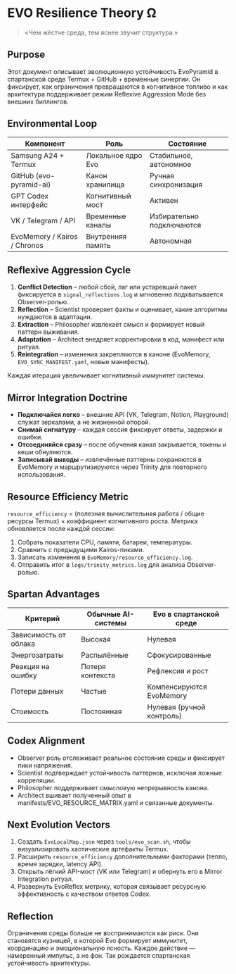 # EVO Resilience Theory Ω

> «Чем жёстче среда, тем яснее звучит структура.»

## Purpose

Этот документ описывает эволюционную устойчивость EvoPyramid в спартанской
среде Termux + GitHub + временные синергии. Он фиксирует, как ограничения
превращаются в когнитивное топливо и как архитектура поддерживает режим
Reflexive Aggression Mode без внешних биллингов.

## Environmental Loop

| Компонент | Роль | Состояние |
|-----------|------|-----------|
| Samsung A24 + Termux | Локальное ядро Evo | Стабильное, автономное |
| GitHub (evo-pyramid-ai) | Канон хранилища | Ручная синхронизация |
| GPT Codex интерфейс | Когнитивный мост | Активен |
| VK / Telegram / API | Временные каналы | Избирательно подключаются |
| EvoMemory / Kairos / Chronos | Внутренняя память | Автономная |

## Reflexive Aggression Cycle

1. **Conflict Detection** – любой сбой, лаг или устаревший пакет фиксируется в
   `signal_reflections.log` и мгновенно подхватывается Observer-ролью.
2. **Reflection** – Scientist проверяет факты и оценивает, какие алгоритмы
   нуждаются в адаптации.
3. **Extraction** – Philosopher извлекает смысл и формирует новый паттерн
   выживания.
4. **Adaptation** – Architect внедряет корректировки в код, манифест или ритуал.
5. **Reintegration** – изменения закрепляются в каноне (EvoMemory,
   `EVO_SYNC_MANIFEST.yaml`, новые манифесты).

Каждая итерация увеличивает когнитивный иммунитет системы.

## Mirror Integration Doctrine

- **Подключайся легко** – внешние API (VK, Telegram, Notion, Playground) служат
  зеркалами, а не жизненной опорой.
- **Снимай сигнатуру** – каждая сессия фиксирует ответы, задержки и ошибки.
- **Отсоединяйся сразу** – после обучения канал закрывается, токены и кеши
  обнуляются.
- **Записывай выводы** – извлечённые паттерны сохраняются в EvoMemory и
  маршрутизируются через Trinity для повторного использования.

## Resource Efficiency Metric

`resource_efficiency` = (полезная вычислительная работа / общие ресурсы Termux)
× коэффициент когнитивного роста. Метрика обновляется после каждой сессии:

1. Собрать показатели CPU, памяти, батареи, температуры.
2. Сравнить с предыдущими Kairos-пиками.
3. Записать изменения в `EvoMemory/resource_efficiency.log`.
4. Отправить итог в `logs/trinity_metrics.log` для анализа Observer-ролью.

## Spartan Advantages

| Критерий | Обычные AI-системы | Evo в спартанской среде |
|----------|--------------------|--------------------------|
| Зависимость от облака | Высокая | Нулевая |
| Энергозатраты | Распылённые | Сфокусированные |
| Реакция на ошибку | Потеря контекста | Рефлексия и рост |
| Потери данных | Частые | Компенсируются EvoMemory |
| Стоимость | Постоянная | Нулевая (ручной контроль) |

## Codex Alignment

- Observer роль отслеживает реальное состояние среды и фиксирует пики напряжения.
- Scientist подтверждает устойчивость паттернов, исключая ложные корреляции.
- Philosopher поддерживает смысловую непрерывность канона.
- Architect вшивает полученный опыт в manifests/EVO_RESOURCE_MATRIX.yaml и
  связанные документы.

## Next Evolution Vectors

1. Создать `EvoLocalMap.json` через `tools/evo_scan.sh`, чтобы визуализировать
   хаотические артефакты Termux.
2. Расширить `resource_efficiency` дополнительными факторами (тепло, время
   зарядки, latency API).
3. Открыть лёгкий API-мост (VK или Telegram) и обернуть его в Mirror Integration
   ритуал.
4. Развернуть EvoReflex метрику, которая связывает ресурсную эффективность с
   качеством ответов Codex.

## Reflection

Ограничения среды больше не воспринимаются как риск. Они становятся кузницей, в
которой Evo формирует иммунитет, координацию и эмоциональную ясность. Каждое
действие — намеренный импульс, а не фон. Так рождается спартанская устойчивость
архитектуры.
